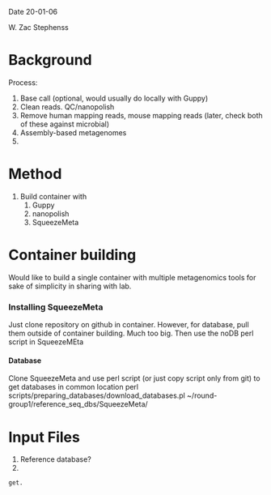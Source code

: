 Date 20-01-06

W. Zac Stephenss

# Background
Process:
1. Base call (optional, would usually do locally with Guppy)
2. Clean reads. QC/nanopolish
3. Remove human mapping reads, mouse mapping reads (later, check both of these against microbial)
4. Assembly-based metagenomes
5.


# Method
1. Build container with
   1. Guppy
   2. nanopolish
   3. SqueezeMeta

# Container building
Would like to build a single container with multiple metagenomics tools for sake of simplicity in sharing with lab. 

### Installing SqueezeMeta
Just clone repository on github in container. However, for database, pull them outside of container building. Much too big. Then use the noDB perl script in SqueezeMEta
#### Database
Clone SqueezeMeta and use perl script (or just copy script only from git) to get databases in common location
perl scripts/preparing_databases/download_databases.pl ~/round-group1/reference_seq_dbs/SqueezeMeta/


# Input Files
1. Reference database?
2.

``` {r}
get.
```
#
